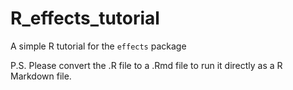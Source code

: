 # R_effects_tutorial
A simple R tutorial for the `effects` package

P.S. Please convert the .R file to a .Rmd file to run it directly as a R Markdown file.
